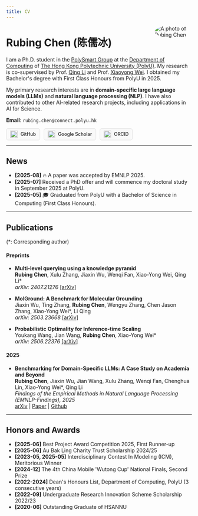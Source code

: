 ```yaml
---
title: CV
---
```


<img src="images/selfie_square.jpg" alt="A photo of Rubing Chen" style="max-width:20%; min-width:40px; float:right; border-radius:50%; margin: 0 0 1em 1em;"/>

# Rubing Chen (陈儒冰)


I am a Ph.D. student in the [PolySmart Group](https://www.polyu.edu.hk/comp/polysmart/) at the [Department of Computing](https://www.polyu.edu.hk/comp/) of [The Hong Kong Polytechnic University (PolyU)](https://www.polyu.edu.hk/). My research is co-supervised by Prof. [Qing Li](https://www.polyu.edu.hk/comp/people/academic-staff/prof-li-qing/) and Prof. [Xiaoyong Wei](https://www.polyu.edu.hk/comp/people/academic-staff/dr-wei-xiaoyong/). I obtained my Bachelor's degree with First Class Honours from PolyU in 2025.

My primary research interests are in **domain-specific large language models (LLMs)** and **natural language processing (NLP)**. I have also contributed to other AI-related research projects, including applications in AI for Science.


**Email**: `rubing.chen@connect.polyu.hk`
<!-- Icon Links Block -->
<div style="margin-top: 1em; display: flex; flex-wrap: wrap; gap: 10px;">
    <!-- GitHub -->
    <a href="https://github.com/Anya-RB-Chen" target="_blank" rel="noopener noreferrer" style="display: inline-flex; align-items: center; padding: 5px 10px; border: 1px solid #ddd; border-radius: 5px; text-decoration: none; color: inherit; background-color: #f9f9f9;">
        <img src="https://cdn.simpleicons.org/github/000" alt="GitHub Logo" style="height: 20px; margin-right: 8px;">
        <span style="font-size: 0.9em; font-weight: 500;">GitHub</span>
    </a>
    <!-- Google Scholar -->
    <a href="https://scholar.google.com/citations?user=lEjqi_MAAAAJ&hl=en" target="_blank" rel="noopener noreferrer" style="display: inline-flex; align-items: center; padding: 5px 10px; border: 1px solid #ddd; border-radius: 5px; text-decoration: none; color: inherit; background-color: #f9f9f9;">
        <img src="https://cdn.simpleicons.org/googlescholar/4285F4" alt="Google Scholar Logo" style="height: 20px; margin-right: 8px;">
        <span style="font-size: 0.9em; font-weight: 500;">Google Scholar</span>
    </a>
    <!-- ORCID -->
    <a href="https://orcid.org/my-orcid?orcid=0009-0006-6975-7134" target="_blank" rel="noopener noreferrer" style="display: inline-flex; align-items: center; padding: 5px 10px; border: 1px solid #ddd; border-radius: 5px; text-decoration: none; color: inherit; background-color: #f9f9f9;">
        <img src="https://cdn.simpleicons.org/orcid/A6CE39" alt="ORCID Logo" style="height: 20px; margin-right: 8px;">
        <span style="font-size: 0.9em; font-weight: 500;">ORCID</span>
    </a>
</div>

---

## News

-   **[2025-08]** 🔥 A paper was accepted by EMNLP 2025.
-   **[2025-07]** Received a PhD offer and will commence my doctoral study in September 2025 at PolyU.
-   **[2025-05]** 🎓 Graduated from PolyU with a Bachelor of Science in Computing (First Class Honours).


---

## Publications
(*: Corresponding author)

#### Preprints
-   **Multi-level querying using a knowledge pyramid**<br>
    **Rubing Chen**, Xulu Zhang, Jiaxin Wu, Wenqi Fan, Xiao-Yong Wei, Qing Li*<br>
    *arXiv: 2407.21276* [[arXiv]](https://arxiv.org/abs/2407.21276)

-   **MolGround: A Benchmark for Molecular Grounding**<br>
    Jiaxin Wu, Ting Zhang, **Rubing Chen**, Wengyu Zhang, Chen Jason Zhang, Xiao-Yong Wei*, Li Qing<br>
    *arXiv: 2503.23668* [[arXiv]](https://arxiv.org/abs/2503.23668)

-   **Probabilistic Optimality for Inference-time Scaling**<br>
    Youkang Wang, Jian Wang, **Rubing Chen**, Xiao-Yong Wei*<br>
    *arXiv: 2506.22376* [[arXiv]](https://arxiv.org/abs/2506.22376)

#### 2025
-   **Benchmarking for Domain-Specific LLMs: A Case Study on Academia and Beyond**<br>
    **Rubing Chen**, Jiaxin Wu, Jian Wang, Xulu Zhang, Wenqi Fan, Chenghua Lin, Xiao-Yong Wei*, Qing Li<br>
    *Findings of the Empirical Methods in Natural Language Processing (EMNLP-Findings), 2025*<br>
    [arXiv](https://arxiv.org/abs/2508.07353) | [Paper]() | [Github]()


---

## Honors and Awards

-   **[2025-06]** Best Project Award Competition 2025, First Runner-up
-   **[2025-06]** Au Bak Ling Charity Trust Scholarship 2024/25
-   **[2023-05, 2025-05]** Interdisciplinary Contest In Modeling (ICM), Meritorious Winner
-   **[2024-12]** The 4th China Mobile 'Wutong Cup' National Finals, Second Prize
-   **[2022-2024]** Dean's Honours List, Department of Computing, PolyU (3 consecutive years)
-   **[2022-09]** Undergraduate Research Innovation Scheme Scholarship 2022/23
-   **[2020-06]** Outstanding Graduate of HSANNU


<script type='text/javascript' id='mapmyvisitors' src='https://mapmyvisitors.com/map.js?cl=080808&w=300&t=tt&d=5fkWaYaXIFBjo3ZXLy9Im1_uvPCz7ekv5UGtkp5SEiE&co=f4f4f4&cmo=dcb2ff&cmn=ff52c6&ct=808080'></script>
